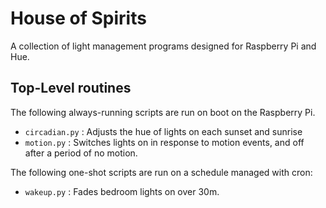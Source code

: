 # House of Spirits

A collection of light management programs designed for Raspberry Pi and Hue.

## Top-Level routines

The following always-running scripts are run on boot on the Raspberry Pi.

+ `circadian.py` : Adjusts the hue of lights on each sunset and sunrise
+ `motion.py` : Switches lights on in response to motion events, and off after a period of no motion.

The following one-shot scripts are run on a schedule managed with cron:

+ `wakeup.py` : Fades bedroom lights on over 30m.